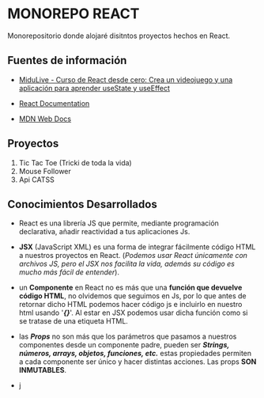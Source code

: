 # MONOREPO REACT

Monorepositorio donde alojaré disitntos proyectos hechos en React.

## Fuentes de información

- [MiduLive - Curso de React desde cero: Crea un videojuego y una aplicación para aprender useState y useEffect](https://www.youtube.com/watch?v=qkzcjwnueLA&t=3808s&ab_channel=midulive)

- [React Documentation](https://react.dev/)

- [MDN Web Docs](https://developer.mozilla.org/en-US/docs/Web/JavaScript)

## Proyectos

1. Tic Tac Toe (Tricki de toda la vida)
2. Mouse Follower
3. Api CATSS



## Conocimientos Desarrollados

- React es una librería JS que permite, mediante programación declarativa, añadir reactividad a tus aplicaciones Js.
- **JSX** (JavaScript XML) es una forma de integrar fácilmente código HTML a nuestros proyectos en React. (_Podemos usar React únicamente con archivos JS, pero el JSX nos facilita la vida, además su código es mucho más fácil de entender_).

- un **Componente** en React no es más que una **función que devuelve código HTML**, no olvidemos que seguimos en Js, por lo que antes de retornar dicho HTML podemos hacer código js e incluirlo en nuestro html usando '***{}***'. Al estar en JSX podemos usar dicha función como si se tratase de una etiqueta HTML.

- las ***Props*** no son más que los parámetros que pasamos a nuestros componentes desde un componente padre, pueden ser ***Strings, números, arrays, objetos, funciones, etc.*** estas propiedades permiten a cada componente ser único y hacer distintas acciones. Las props **SON INMUTABLES**.
- j 